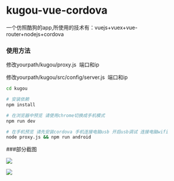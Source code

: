 # kugou-vue-cordova

一个仿照酷狗的app,所使用的技术有：vuejs+vuex+vue-router+nodejs+cordova

### 使用方法

修改yourpath/kugou/proxy.js  端口和ip

修改yourpath/kugou/src/config/server.js  端口和ip

``` bash
cd kugou

# 安装依赖
npm install

# 在浏览器中预览 请使用chrome切换成手机模式
npm run dev

# 在手机预览 请先安装cordova 手机连接电脑usb 开启usb调试 连接电脑wifi
node proxy.js && npm run android
```

###部分截图

![](https://github.com/linrui1994/kugou-vue-cordova/blob/master/screenshot/1.jpg)

![](https://github.com/linrui1994/kugou-vue-cordova/blob/master/screenshot/2.jpg)